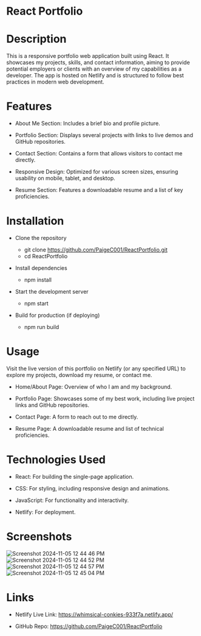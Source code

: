 # React Portfolio

# Description

This is a responsive portfolio web application built using React. It showcases my projects, skills, and contact information, aiming to provide potential employers or clients with an overview of my capabilities as a developer. The app is hosted on Netlify and is structured to follow best practices in modern web development.

# Features

- About Me Section: Includes a brief bio and profile picture.

- Portfolio Section: Displays several projects with links to live demos and GitHub repositories.

- Contact Section: Contains a form that allows visitors to contact me directly.

- Responsive Design: Optimized for various screen sizes, ensuring usability on mobile, tablet, and desktop.

- Resume Section: Features a downloadable resume and a list of key proficiencies.

# Installation

- Clone the repository
  - git clone https://github.com/PaigeC001/ReactPortfolio.git
  - cd ReactPortfolio
 
- Install dependencies
  - npm install
 
- Start the development server
  - npm start
 
- Build for production (if deploying)
  - npm run build

# Usage

Visit the live version of this portfolio on Netlify (or any specified URL) to explore my projects, download my resume, or contact me.

- Home/About Page: Overview of who I am and my background.
  
- Portfolio Page: Showcases some of my best work, including live project links and GitHub repositories.
  
- Contact Page: A form to reach out to me directly.
  
- Resume Page: A downloadable resume and list of technical proficiencies.

# Technologies Used

- React: For building the single-page application.
  
- CSS: For styling, including responsive design and animations.
  
- JavaScript: For functionality and interactivity.
  
- Netlify: For deployment.

# Screenshots

![Screenshot 2024-11-05 12 44 46 PM](https://github.com/user-attachments/assets/57d59c3d-9564-42e1-8f87-e8f7904e5b6f)
![Screenshot 2024-11-05 12 44 52 PM](https://github.com/user-attachments/assets/a8c7877c-e81c-4a82-bc7a-dcac96f6fe38)
![Screenshot 2024-11-05 12 44 57 PM](https://github.com/user-attachments/assets/43776364-fdb1-4fc7-af9a-be8af1646ebf)
![Screenshot 2024-11-05 12 45 04 PM](https://github.com/user-attachments/assets/43a87226-00e9-4095-b6ae-e1e68000e819)

# Links

- Netlify Live Link: https://whimsical-conkies-933f7a.netlify.app/

- GitHub Repo: https://github.com/PaigeC001/ReactPortfolio



